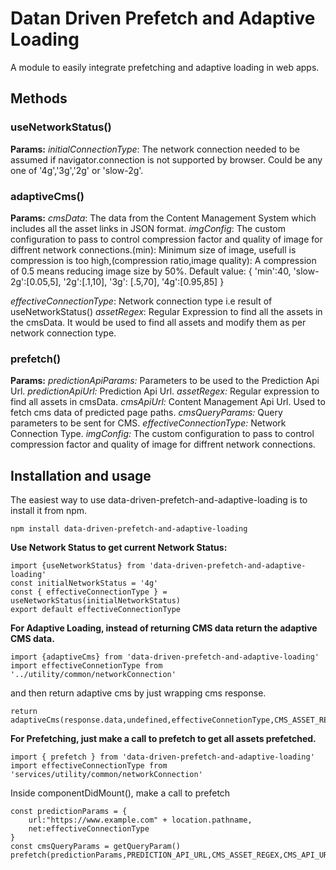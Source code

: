 # Datan Driven Prefetch and Adaptive Loading

A module to easily integrate prefetching and adaptive loading in web apps.

## Methods

### useNetworkStatus()
**Params:**
*initialConnectionType*: The network connection needed to be assumed if navigator.connection is not supported by browser. Could be any one of '4g','3g','2g' or 'slow-2g'.

### adaptiveCms()
**Params:**
*cmsData*: The data from the Content Management System which includes all the asset links in JSON format.
*imgConfig*: The custom configuration to pass to control compression factor and quality of image for diffrent network connections.(min): Minimum size of image, usefull is compression is too high,(compression ratio,image quality): A compression of 0.5 means reducing image size by 50%.
Default value:
{
    'min':40,
    'slow-2g':[0.05,5],
    '2g':[.1,10],
    '3g': [.5,70],
    '4g':[0.95,85]
}

*effectiveConnectionType*: Network connection type i.e result of useNetworkStatus()
*assetRegex*: Regular Expression to find all the assets in the cmsData. It would be used to find all assets and modify them as per network connection type.

### prefetch()
**Params:**
*predictionApiParams:* Parameters to be used to the Prediction Api Url.
*predictionApiUrl:* Prediction Api Url.
*assetRegex:* Regular expression to find all assets in cmsData.
*cmsApiUrl:* Content Management Api Url. Used to fetch cms data of predicted page paths.
*cmsQueryParams:* Query parameters to be sent for CMS.
*effectiveConnectionType:* Network Connection Type.
*imgConfig:* The custom configuration to pass to control compression factor and quality of image for diffrent network connections.

## Installation and usage

The easiest way to use data-driven-prefetch-and-adaptive-loading is to install it from npm.
```
npm install data-driven-prefetch-and-adaptive-loading
```

**Use Network Status to get current Network Status:**
```
import {useNetworkStatus} from 'data-driven-prefetch-and-adaptive-loading'
const initialNetworkStatus = '4g'
const { effectiveConnectionType } = useNetworkStatus(initialNetworkStatus)
export default effectiveConnectionType
```

**For Adaptive Loading, instead of returning CMS data return the adaptive CMS data.**
```
import {adaptiveCms} from 'data-driven-prefetch-and-adaptive-loading'
import effectiveConnetionType from '../utility/common/networkConnection'
```
and then return adaptive cms by just wrapping cms response.
```
return adaptiveCms(response.data,undefined,effectiveConnetionType,CMS_ASSET_REGEX)
```

**For Prefetching, just make a call to prefetch to get all assets prefetched.**
```
import { prefetch } from 'data-driven-prefetch-and-adaptive-loading'
import effectiveConnectionType from 'services/utility/common/networkConnection'
```
Inside componentDidMount(), make a call to prefetch
```
const predictionParams = {
    url:"https://www.example.com" + location.pathname,
    net:effectiveConnectionType
}
const cmsQueryParams = getQueryParam()
prefetch(predictionParams,PREDICTION_API_URL,CMS_ASSET_REGEX,CMS_API_URL,cmsQueryParams,effectiveConnectionType,PREDICTION_API_IMG_CONFIG)
```